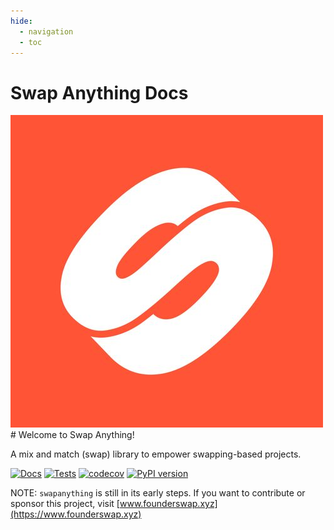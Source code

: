 ```yaml
---
hide:
  - navigation
  - toc
---
```


# Swap Anything Docs

<div class="grid" markdown>
<img alt="swap-anything-logo" src="./static/founderswap-logo.jpg">
<div markdown>
# Welcome to Swap Anything!

A mix and match (swap) library to empower swapping-based projects.

[![Docs](https://github.com/founderswap/swap-anything/actions/workflows/build_docs.yaml/badge.svg)](https://founderswap.github.io/swap-anything/)
[![Tests](https://github.com/founderswap/swap-anything/actions/workflows/test.yaml/badge.svg)](https://github.com/founderswap/swap-anything/actions/workflows/test.yaml)
[![codecov](https://codecov.io/gh/founderswap/swap-anything/graph/badge.svg?token=QF6L5Y8EPM)](https://codecov.io/gh/founderswap/swap-anything)
[![PyPI version](https://badge.fury.io/py/swap-anything.svg)](https://badge.fury.io/py/swap-anything)

NOTE: `swapanything` is still in its early steps. If you want to
contribute or sponsor this project, visit
[www.founderswap.xyz](https://www.founderswap.xyz)

</div>
</div>
